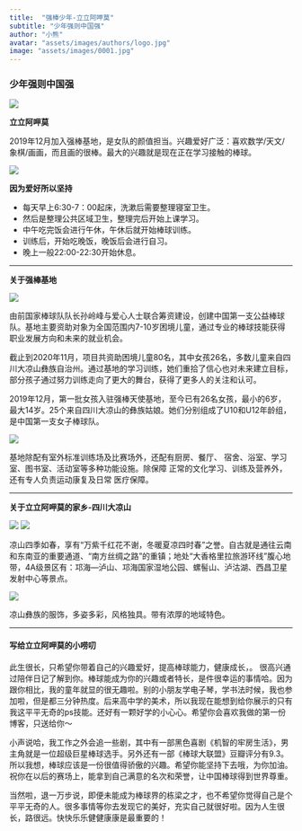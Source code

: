 ```yaml
---
title:  "强棒少年-立立阿呷莫"
subtitle: "少年强则中国强"
author: "小熊"
avatar: "assets/images/authors/logo.jpg"
image: "assets/images/0001.jpg"
---
```


### **少年强则中国强**

![](https://tva1.sinaimg.cn/large/e6c9d24ely1gojfxxquyij20ku1681bs.jpg)

**立立阿呷莫**

2019年12月加入强棒基地，是女队的颜值担当。兴趣爱好广泛：喜欢数学/天文/象棋/画画，而且画的很棒。最大的兴趣就是现在正在学习接触的棒球。

![](https://tva1.sinaimg.cn/large/e6c9d24ely1gojfkw1e2oj21940u07wr.jpg)

**因为爱好所以坚持**

- 每天早上6:30-7：00起床，洗漱后需要整理寝室卫生。
- 然后是整理公共区域卫生，整理完后开始上课学习。
- 中午吃完饭会进行午休，午休后就开始棒球训练。
- 训练后，开始吃晚饭，晚饭后会进行自习。
- 晚上一般22:00-22:30开始休息。

***

**关于强棒基地**

![](https://tva1.sinaimg.cn/large/e6c9d24ely1gojfj75yexj20m90d642g.jpg)

由前国家棒球队队长孙岭峰与爱心人士联合筹资建设，创建中国第一支公益棒球队。基地主要资助对象为全国范围内7-10岁困境儿童，通过专业的棒球技能获得职业发展方向和未来的就业机会。

截止到2020年11月，项目共资助困境儿童80名，其中女孩26名，多数儿童来自四川大凉山彝族自治州。通过基地的学习训练，她们重拾了信心也对未来建立目标，部分孩子通过努力训练走向了更大的舞台，获得了更多人的关注和认可。

2019年12月，第一批女孩入驻强棒天使基地，至今已有26名女孩，最小的6岁，最大14岁。25个来自四川大凉山的彝族姑娘。她们分别组成了U10和U12年龄组，是中国第一支女子棒球队。

![](https://tva1.sinaimg.cn/large/e6c9d24ely1gojslyetrgj20k00dc7wh.jpg)

基地除配有室外标准训练场及比赛场外，还配有厨房、餐厅、 宿舍、浴室、学习室、图书室、活动室等多种功能设施。除保障 正常的文化学习、训练及营养外，还有专人负责运动康复及日常 医疗保障。

***

**关于立立阿呷莫的家乡-四川大凉山**

![](https://tva1.sinaimg.cn/large/e6c9d24ely1gojspambmdj21900u0u0x.jpg)
![](https://tva1.sinaimg.cn/large/e6c9d24ely1gojsp99pxjj21d10u01kz.jpg)

凉山四季如春，享有“万紫千红花不谢，冬暖夏凉四时春”之誉。自古就是通往云南和东南亚的重要通道、“南方丝绸之路”的重镇；地处“大香格里拉旅游环线”腹心地带，4A级景区有：邛海—泸山、邛海国家湿地公园、螺髻山、泸沽湖、西昌卫星发射中心等景点。

![](https://tva1.sinaimg.cn/large/e6c9d24ely1gojfscf13ej20k00dc4qp.jpg)

凉山彝族的服饰，多姿多彩，风格独具。带有浓厚的地域特色。

***

#### **写给立立阿呷莫的小唠叨**

此生很长，只希望你带着自己的兴趣爱好，提高棒球能力，健康成长，。
很高兴通过陪伴日记了解到你。棒球能成为你的兴趣或者特长，是件很幸运的事情哈。因为跟你相比，我的童年就显的很无趣啦。别的小朋友学电子琴，学书法时候，我也参加啦，但是都三分钟热度。后来高中学的美术，所以我现在能想到给你展示的只有我这平平无奇的ps技能。还好有一颗好学的小心心。希望你会喜欢我做的第一份博客，只送给你～

小声说哈，我工作之外会追一些剧，其中有一部黑色喜剧《机智的牢房生活》，男主角就是一位超级巨星棒球选手。另外还有一部《棒球大联盟》豆瓣评分有9.3。所以我想，棒球应该是一份很值得骄傲的兴趣。希望你能坚持下去哦，为你加油。祝你在以后的赛场上，能拿到自己满意的名次和荣誉，让中国棒球得到世界尊重。

当然啦，退一万步说，即便未能成为棒球界的栋梁之才，也不希望你觉得自己是个平平无奇的人。很多事情等你去发现它的美好，充实自己就很好啦。因为人生很长，路很远。快快乐乐健健康康是最重要的！